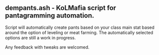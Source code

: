 ## dempants.ash - KoLMafia script for pantagramming automation. 

Script will automatically create pants based on your class main stat based around the option of leveling or meat farming.
The automatically selected options are still a work in progress.

Any feedback with tweaks are welcomed.
